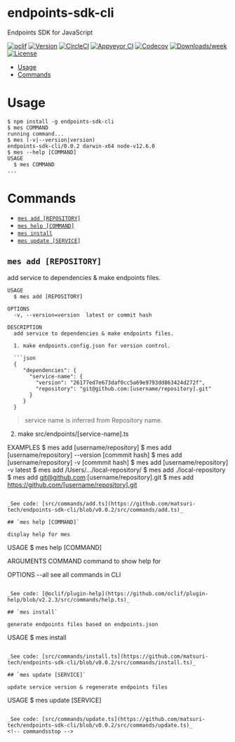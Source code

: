 endpoints-sdk-cli
=======================

Endpoints SDK for JavaScript

[![oclif](https://img.shields.io/badge/cli-oclif-brightgreen.svg)](https://oclif.io)
[![Version](https://img.shields.io/npm/v/@oclif/example-multi-ts.svg)](https://npmjs.org/package/@oclif/example-multi-ts)
[![CircleCI](https://circleci.com/gh/oclif/example-multi-ts/tree/master.svg?style=shield)](https://circleci.com/gh/oclif/example-multi-ts/tree/master)
[![Appveyor CI](https://ci.appveyor.com/api/projects/status/github/oclif/example-multi-ts?branch=master&svg=true)](https://ci.appveyor.com/project/oclif/example-multi-ts/branch/master)
[![Codecov](https://codecov.io/gh/oclif/example-multi-ts/branch/master/graph/badge.svg)](https://codecov.io/gh/oclif/example-multi-ts)
[![Downloads/week](https://img.shields.io/npm/dw/@oclif/example-multi-ts.svg)](https://npmjs.org/package/@oclif/example-multi-ts)
[![License](https://img.shields.io/npm/l/@oclif/example-multi-ts.svg)](https://github.com/oclif/example-multi-ts/blob/master/package.json)

<!-- toc -->
* [Usage](#usage)
* [Commands](#commands)
<!-- tocstop -->
# Usage
<!-- usage -->
```sh-session
$ npm install -g endpoints-sdk-cli
$ mes COMMAND
running command...
$ mes (-v|--version|version)
endpoints-sdk-cli/0.0.2 darwin-x64 node-v12.6.0
$ mes --help [COMMAND]
USAGE
  $ mes COMMAND
...
```
<!-- usagestop -->
# Commands
<!-- commands -->
* [`mes add [REPOSITORY]`](#mes-add-repository)
* [`mes help [COMMAND]`](#mes-help-command)
* [`mes install`](#mes-install)
* [`mes update [SERVICE]`](#mes-update-service)

## `mes add [REPOSITORY]`

add service to dependencies & make endpoints files.

```
USAGE
  $ mes add [REPOSITORY]

OPTIONS
  -v, --version=version  latest or commit hash

DESCRIPTION
  add service to dependencies & make endpoints files.

  1. make endpoints.config.json for version control.

  ```json
  {
     "dependencies": {
       "service-name": {
         "version": "26177ed7e673daf0cc5a69e9793dd863424d272f",
         "repository": "git@github.com:[username/repository].git"
       }
     }
  }
  ```

  > service name is inferred from Repository name.

  2. make src/endpoints/[service-name].ts

EXAMPLES
  $ mes add [username/repository]
  $ mes add [username/repository] --version [commmit hash]
  $ mes add [username/repository] -v [commmit hash]
  $ mes add [username/repository] -v latest
  $ mes add /Users/.../local-repository/
  $ mes add ./local-repository
  $ mes add git@github.com:[username/repository].git
  $ mes add https://github.com/[username/repository].git
```

_See code: [src/commands/add.ts](https://github.com/matsuri-tech/endpoints-sdk-cli/blob/v0.0.2/src/commands/add.ts)_

## `mes help [COMMAND]`

display help for mes

```
USAGE
  $ mes help [COMMAND]

ARGUMENTS
  COMMAND  command to show help for

OPTIONS
  --all  see all commands in CLI
```

_See code: [@oclif/plugin-help](https://github.com/oclif/plugin-help/blob/v2.2.3/src/commands/help.ts)_

## `mes install`

generate endpoints files based on endpoints.json

```
USAGE
  $ mes install
```

_See code: [src/commands/install.ts](https://github.com/matsuri-tech/endpoints-sdk-cli/blob/v0.0.2/src/commands/install.ts)_

## `mes update [SERVICE]`

update service version & regenerate endpoints files

```
USAGE
  $ mes update [SERVICE]
```

_See code: [src/commands/update.ts](https://github.com/matsuri-tech/endpoints-sdk-cli/blob/v0.0.2/src/commands/update.ts)_
<!-- commandsstop -->
